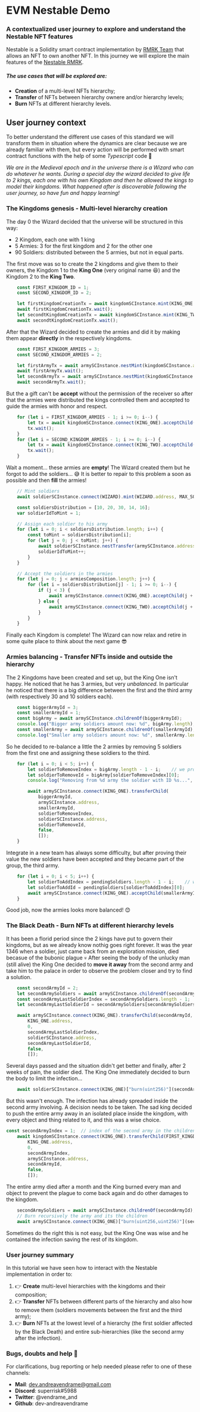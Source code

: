 # EVM Nestable Demo 
### A contextualized user journey to explore and understand the Nestable NFT features

Nestable is a Solidity smart contract implementation by [RMRK Team](https://github.com/rmrk-team) that allows an NFT to own another NFT.
In this journey we will explore the main features of the [Nestable RMRK](https://github.com/rmrk-team/evm/blob/master/contracts/implementations/RMRKNestableImpl.sol).

##### The use cases that will be explored are:
- **Creation** of a multi-level NFTs hierarchy;
- **Transfer** of NFTs between hierarchy ownere and/or hierarchy levels;
- **Burn** NFTs at different hierarchy levels.

## User journey context

To better understand the different use cases of this standard we will transform them in situation where the dynamics are clear because we are already familiar with them, but every action will be performed with smart contract functions with the help of some *Typescript* code :muscle:

*We are in the Medieval epoch and in the universe there is a Wizard who can do whatever he wants.*
*During a special day the wizard decided to give life to 2 kings, each one with his own Kingdom and then he allowed the kings to model their kingdoms.*
*What happened after is discoverable following the user journey, so have fun and happy learning!*

### The Kingdoms genesis - Multi-level hierarchy creation

The day 0 the Wizard decided that the universe will be structured in this way:

- 2 Kingdom, each one with 1 king
- 5 Armies: 3 for the first kingdom and 2 for the other one
- 90 Soldiers: distributed between the 5 armies, but not in equal parts.

The first move was so to create the 2 kingdoms and give them to their owners, the Kingdom 1 to the **King One** (very original name :satisfied:) and the Kingdom 2 to the **King Two**.

```typescript
    const FIRST_KINGDOM_ID = 1;
    const SECOND_KINGDOM_ID = 2;

    let firstKingdomCreationTx = await kingdomSCInstance.mint(KING_ONE.address, 1, { value: pricePerKingdom });
    await firstKingdomCreationTx.wait();
    let secondtKingdomCreationTx = await kingdomSCInstance.mint(KING_TWO.address, 1, { value: pricePerKingdom });
    await secondtKingdomCreationTx.wait();
 ```

After that the Wizard decided to create the armies and did it by making them appear **directly** in the respectively kingdoms.

```typescript
    const FIRST_KINGDOM_ARMIES = 3;
    const SECOND_KINGDOM_ARMIES = 2;

    let firstArmyTx = await armySCInstance.nestMint(kingdomSCInstance.address, FIRST_KINGDOM_ARMIES, FIRST_KINGDOM_ID, { value: pricePerArmy.mul(FIRST_KINGDOM_ARMIES) });
    await firstArmyTx.wait();
    let secondArmyTx = await armySCInstance.nestMint(kingdomSCInstance.address, SECOND_KINGDOM_ARMIES, SECOND_KINGDOM_ID, { value: pricePerArmy.mul(SECOND_KINGDOM_ARMIES) });
    await secondArmyTx.wait();
```
But the a gift can't be **accept** without the permission of the receiver so after that the armies were distributed the kings controlled them and accepted to guide the armies with honor and respect.

```typescript
    for (let i = FIRST_KINGDOM_ARMIES - 1; i >= 0; i--) {
        let tx = await kingdomSCInstance.connect(KING_ONE).acceptChild(FIRST_KINGDOM_ID, i, armySCInstance.address, firstPendingArmies[i][0]);
        tx.wait();
    }
    for (let i = SECOND_KINGDOM_ARMIES - 1; i >= 0; i--) {
        let tx = await kingdomSCInstance.connect(KING_TWO).acceptChild(SECOND_KINGDOM_ID, i, armySCInstance.address, secondPendingArmies[i][0]);
        tx.wait();
    }
```

Wait a moment... these armies are **empty**! The Wizard created them but he forgot to add the soldiers... :sweat_smile:
It is better to repair to this problem a soon as possible and then **fill** the armies!

```typescript
    // Mint soldiers
    await soldierSCInstance.connect(WIZARD).mint(WIZARD.address, MAX_SOLDIER_TOKENS, { value: pricePerSoldier.mul(MAX_SOLDIER_TOKENS) });

    const soldiersDistribution = [10, 20, 30, 14, 16];
    var soldierIdToMint = 1;

    // Assign each soldier to his army
    for (let i = 0; i < soldiersDistribution.length; i++) {
        const toMint = soldiersDistribution[i];
        for (let j = 0; j < toMint; j++) {
            await soldierSCInstance.nestTransfer(armySCInstance.address, soldierIdToMint, i + 1);
            soldierIdToMint++;
        }
    }

    // Accept the soldiers in the armies
    for (let j = 0; j < armiesComposition.length; j++) {
        for (let i = soldiersDistribution[j] - 1; i >= 0; i--) {
            if (j < 3) {
                await armySCInstance.connect(KING_ONE).acceptChild(j + 1, i, soldierSCInstance.address, armiesComposition[j][i][0]);
            } else {
                await armySCInstance.connect(KING_TWO).acceptChild(j + 1, i, soldierSCInstance.address, armiesComposition[j][i][0]);
            }
        }
    }
```

Finally each Kingdom is complete!
The Wizard can now relax and retire in some quite place to think about the next game :sunglasses:


### Armies balancing - Transfer NFTs inside and outside the hierarchy

The 2 Kingdoms have been created and set up, but the King One isn't happy. He noticed that he has 3 armies, but very *unbalanced*.
In particular he noticed that there is a big difference between the first and the third army (with respectively 30 and 10 soldiers each).

```typescript
    const biggerArmyId = 3;
    const smallerArmyId = 1;
    const bigArmy = await armySCInstance.childrenOf(biggerArmyId);
    console.log("Bigger army soldiers amount now: %d", bigArmy.length);
    const smallerArmy = await armySCInstance.childrenOf(smallerArmyId);
    console.log("Smaller army soldiers amount now: %d", smallerArmy.length);
```

So he decided to re-balance a little the 2 armies by removing 5 soldiers from the first one and assigning these soldiers to the third.

```typescript
    for (let i = 0; i < 5; i++) {
        let soldierToRemoveIndex = bigArmy.length - 1 - i;    // we procede from last one back to the first one
        let soldierToRemoveId = bigArmy[soldierToRemoveIndex][0];
        console.log("Removing from %d army the soldier with ID %s...", biggerArmyId, soldierToRemoveId);

        await armySCInstance.connect(KING_ONE).transferChild(
            biggerArmyId, 
            armySCInstance.address, 
            smallerArmyId,
            soldierToRemoveIndex,
            soldierSCInstance.address,
            soldierToRemoveId,
            false,
            []);
    }
```

Integrate in a new team has always some difficulty, but after proving their value the new soldiers have been accepted and they became part of the group, the third army.

```typescript
    for (let i = 0; i < 5; i++) {
        let soldierToAddIndex = pendingSoldiers.length - 1 - i;    // we procede from last one back to the first one
        let soldierToAddId = pendingSoldiers[soldierToAddIndex][0];
        await armySCInstance.connect(KING_ONE).acceptChild(smallerArmyId, soldierToAddIndex, soldierSCInstance.address, soldierToAddId);
    }
```

Good job, now the armies looks more balanced! :blush:

### The Black Death - Burn NFTs at different hierarchy levels

It has been a florid period since the 2 kings have put to govern their kingdoms, but as we already know nothig goes right forever.
It was the year 1346 when a soldier, just came back from an exploration mission, died becasue of the bubonic plague :skull:
After seeing the body of the unlucky man (still alive) the King One decided to **move it away** from the second army and take him to the palace in order to observe the problem closer and try to find a solution.

```typescript
    const secondArmyId = 2;
    let secondArmySoldiers = await armySCInstance.childrenOf(secondArmyId);
    const secondArmyLastSoldierIndex = secondArmySoldiers.length - 1;
    let secondArmyLastSoldierId = secondArmySoldiers[secondArmySoldiers.length - 1][0];

    await armySCInstance.connect(KING_ONE).transferChild(secondArmyId,
        KING_ONE.address,
        0,
        secondArmyLastSoldierIndex,
        soldierSCInstance.address,
        secondArmyLastSoldierId,
        false,
        []);
```

Several days passed and the situation didn't get better and finally, after 2 weeks of pain, the soldier died.
The King One immediately decided to burn the body to limit the infection...

```typescript
    await soldierSCInstance.connect(KING_ONE)["burn(uint256)"](secondArmyLastSoldierId);
```

But this wasn't enough. The infection has already spreaded inside the second army involving.
A decision needs to be taken.
The sad king decided to push the entire army away in an isolated place inside the kingdom, with every object and thing related to it, and this was a wise choice.

```typescript
const secondArmyIndex = 1;  // index of the second army in the children list of the first kingdom
    await kingdomSCInstance.connect(KING_ONE).transferChild(FIRST_KINGDOM_ID,
        KING_ONE.address,
        0,
        secondArmyIndex,
        armySCInstance.address,
        secondArmyId,
        false,
        []);
 ```

The entire army died after a month and the King burned every man and object to prevent the plague to come back again and do other damages to the kingdom.

```typescript
    secondArmySoldiers = await armySCInstance.childrenOf(secondArmyId);
    // Burn recursively the army and its the children
    await armySCInstance.connect(KING_ONE)["burn(uint256,uint256)"](secondArmyId, secondArmySoldiers.length);
```

Sometimes do the right this is not easy, but the King One was wise and he contained the infection saving the rest of its kingdom.

### User journey summary

In this tutorial we have seen how to interact with the Nestable implementation in order to:
1. :point_right: **Create** multi-level hierarchies with the kingdoms and their composition;
2. :point_right: **Transfer** NFTs between different parts of the hierarchy and also how to remove them (soldiers movements between the first and the third army);
3. :point_right: **Burn** NFTs at the lowest level of a hierarchy (the first soldier affected by the Black Death) and entire sub-hierarchies (like the second army after the infection).

### Bugs, doubts and help :pray:

For clarifications, bug reporting or help needed please refer to one of these channels: 
- **Mail**: dev.andreavendrame@gmail.com 
- **Discord**: superrisk#5988
- **Twitter**: @vendrame_and
- **Github**: dev-andreavendrame

